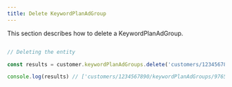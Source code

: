 ```yaml
---
title: Delete KeywordPlanAdGroup 
---
```


This section describes how to delete a KeywordPlanAdGroup.



```javascript

// Deleting the entity

const results = customer.keywordPlanAdGroups.delete('customers/1234567890/keywordPlanAdGroups')

console.log(results) // ['customers/1234567890/keywordPlanAdGroups/9765432177']

```